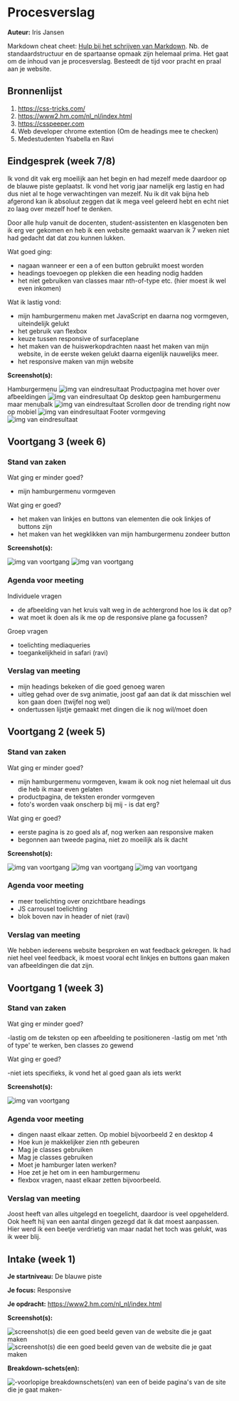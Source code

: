 # Procesverslag
**Auteur:** Iris Jansen

Markdown cheat cheet: [Hulp bij het schrijven van Markdown](https://github.com/adam-p/markdown-here/wiki/Markdown-Cheatsheet). Nb. de standaardstructuur en de spartaanse opmaak zijn helemaal prima. Het gaat om de inhoud van je procesverslag. Besteedt de tijd voor pracht en praal aan je website.



## Bronnenlijst
1. https://css-tricks.com/
2. https://www2.hm.com/nl_nl/index.html
3. https://csspeeper.com
4. Web developer chrome extention (Om de headings mee te checken)
4. Medestudenten Ysabella en Ravi



## Eindgesprek (week 7/8)

Ik vond dit vak erg moeilijk aan het begin en had mezelf mede daardoor op de blauwe piste geplaatst. Ik vond het vorig jaar namelijk erg lastig en had dus niet al te hoge verwachtingen van mezelf. Nu ik dit vak bijna heb afgerond kan ik absoluut zeggen dat ik mega veel geleerd hebt en echt niet zo laag over mezelf hoef te denken.

Door alle hulp vanuit de docenten, student-assistenten en klasgenoten ben ik erg ver gekomen en heb ik een website gemaakt waarvan ik 7 weken niet had gedacht dat dat zou kunnen lukken.

Wat goed ging:
 - nagaan wanneer er een a of een button gebruikt moest worden
 - headings toevoegen op plekken die een heading nodig hadden
 - het niet gebruiken van classes maar nth-of-type etc. (hier moest ik wel even inkomen)

Wat ik lastig vond:
 - mijn hamburgermenu maken met JavaScript en daarna nog vormgeven, uiteindelijk gelukt
 - het gebruik van flexbox
 - keuze tussen responsive of surfaceplane
 - het maken van de huiswerkopdrachten naast het maken van mijn website, in de eerste weken gelukt daarna eigenlijk nauwelijks meer.
 - het responsive maken van mijn website

**Screenshot(s):**

Hamburgermenu
![img van eindresultaat](images/hamburger_eind.png)
Productpagina met hover over afbeeldingen
![img van eindresultaat](images/productoverlay_eind.png)
Op desktop geen hamburgermenu maar menubalk
![img van eindresultaat](images/responsive_eind.png)
Scrollen door de trending right now op mobiel
![img van eindresultaat](images/scrollTRN_eind.png)
Footer vormgeving
![img van eindresultaat](images/footerhover_eind.png)


## Voortgang 3 (week 6)

### Stand van zaken
 
Wat ging er minder goed?
- mijn hamburgermenu vormgeven


Wat ging er goed?
-  het maken van linkjes en buttons van elementen die ook linkjes of buttons zijn
- het maken van het wegklikken van mijn hamburgermenu zondeer button

**Screenshot(s):**

![img van voortgang](images/voortgangwk6-2.png)
![img van voortgang](images/voortgangwk6-3.png)

### Agenda voor meeting

Individuele vragen
- de afbeelding van het kruis valt weg in de achtergrond hoe los ik dat op?
- wat moet ik doen als ik me op de responsive plane ga focussen?

Groep vragen
- toelichting mediaqueries
- toegankelijkheid in safari (ravi)

### Verslag van meeting

- mijn headings bekeken of die goed genoeg waren
- uitleg gehad over de svg animatie, joost gaf aan dat ik dat misschien wel kon gaan doen (twijfel nog wel)
- ondertussen lijstje gemaakt met dingen die ik nog wil/moet doen


## Voortgang 2 (week 5)

### Stand van zaken
 
Wat ging er minder goed?
- mijn hamburgermenu vormgeven, kwam ik ook nog niet helemaal uit dus die heb ik maar even gelaten
- productpagina, de teksten eronder vormgeven
- foto's worden vaak onscherp bij mij - is dat erg?


Wat ging er goed?
- eerste pagina is zo goed als af, nog werken aan responsive maken
- begonnen aan tweede pagina, niet zo moeilijk als ik dacht

**Screenshot(s):**

![img van voortgang](images/voortgangwk3-1.png)
![img van voortgang](images/voortgangwk3-2.png)
![img van voortgang](images/voortgangwk3-3.png)

### Agenda voor meeting
- meer toelichting over onzichtbare headings
- JS carrousel toelichting
- blok boven nav in header of niet (ravi)

### Verslag van meeting

We hebben iedereens website besproken en wat feedback gekregen. Ik had niet heel veel feedback, ik moest vooral echt linkjes en buttons gaan maken van afbeeldingen die dat zijn.

## Voortgang 1 (week 3)

### Stand van zaken
 
Wat ging er minder goed?

-lastig om de teksten op een afbeelding te positioneren
-lastig om met 'nth of type' te werken, ben classes zo gewend 

Wat ging er goed?

-niet iets specifieks, ik vond het al goed gaan als iets werkt

**Screenshot(s):**

![img van voortgang](images/voortgang_2.png)

### Agenda voor meeting
- dingen naast elkaar zetten. Op mobiel bijvoorbeeld 2 en desktop 4
- Hoe kun je makkelijker zien nth gebeuren
- Mag je classes  gebruiken
- Mag je classes  gebruiken
- Moet je hamburger laten werken? 
- Hoe zet je het om in een hamburgermenu
- flexbox vragen, naast elkaar zetten bijvoorbeeld.


### Verslag van meeting

Joost heeft van alles uitgelegd en toegelicht, daardoor is veel opgehelderd. Ook heeft hij van een aantal dingen gezegd dat ik dat moest aanpassen. Hier werd ik een beetje verdrietig van maar nadat het toch was gelukt, was ik weer blij.



## Intake (week 1)

**Je startniveau:** De blauwe piste

**Je focus:** Responsive

**Je opdracht:** https://www2.hm.com/nl_nl/index.html

**Screenshot(s):**

![screenshot(s) die een goed beeld geven van de website die je gaat maken](images/SS_website_2.png)
![screenshot(s) die een goed beeld geven van de website die je gaat maken](images/SS_website.png)

**Breakdown-schets(en):**

![-voorlopige breakdownschets(en) van een of beide pagina's van de site die je gaat maken-](images/breakdownschets_mob.png)
